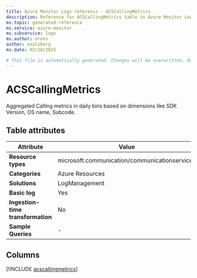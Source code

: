 ```yaml
---
title: Azure Monitor Logs reference - ACSCallingMetrics
description: Reference for ACSCallingMetrics table in Azure Monitor Logs.
ms.topic: generated-reference
ms.service: azure-monitor
ms.subservice: logs
ms.author: orens
author: osalzberg
ms.date: 02/18/2025

# This file is automatically generated. Changes will be overwritten. Do not change this file directly.
---
```


# ACSCallingMetrics

Aggregated Calling metrics in daily bins based on dimensions like SDK Version, OS name, Subcode.


## Table attributes

|Attribute|Value|
|---|---|
|**Resource types**|microsoft.communication/communicationservices|
|**Categories**|Azure Resources|
|**Solutions**| LogManagement|
|**Basic log**|Yes|
|**Ingestion-time transformation**|No|
|**Sample Queries**|-|



## Columns
  
[!INCLUDE [acscallingmetrics](~/reusable-content/ce-skilling/azure/includes/azure-monitor/reference/tables/acscallingmetrics-include.md)]
